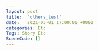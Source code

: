 ```yaml
---
layout: post
title:  "others_test"
date:   2021-03-01 17:00:00 +0000
categories: Etc
Tags: Story Etc
SceneCode: []
---
```


